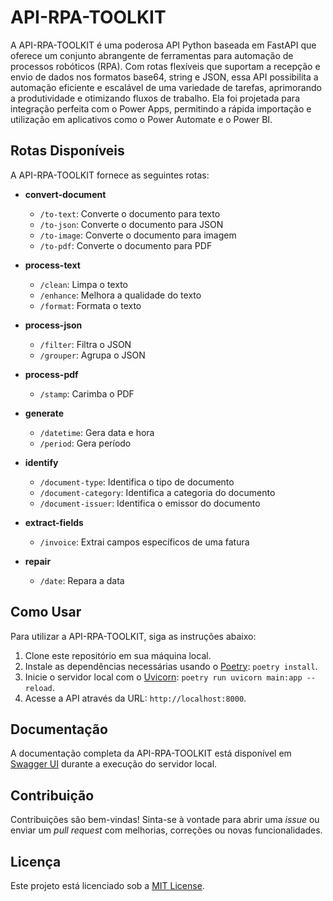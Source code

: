 # API-RPA-TOOLKIT

A API-RPA-TOOLKIT é uma poderosa API Python baseada em FastAPI que oferece um conjunto abrangente de ferramentas para automação de processos robóticos (RPA). Com rotas flexíveis que suportam a recepção e envio de dados nos formatos base64, string e JSON, essa API possibilita a automação eficiente e escalável de uma variedade de tarefas, aprimorando a produtividade e otimizando fluxos de trabalho. Ela foi projetada para integração perfeita com o Power Apps, permitindo a rápida importação e utilização em aplicativos como o Power Automate e o Power BI.

## Rotas Disponíveis

A API-RPA-TOOLKIT fornece as seguintes rotas:

- **convert-document**
  - `/to-text`: Converte o documento para texto
  - `/to-json`: Converte o documento para JSON
  - `/to-image`: Converte o documento para imagem
  - `/to-pdf`: Converte o documento para PDF

- **process-text**
  - `/clean`: Limpa o texto
  - `/enhance`: Melhora a qualidade do texto
  - `/format`: Formata o texto

- **process-json**
  - `/filter`: Filtra o JSON
  - `/grouper`: Agrupa o JSON

- **process-pdf**
  - `/stamp`: Carimba o PDF

- **generate**
  - `/datetime`: Gera data e hora
  - `/period`: Gera período

- **identify**
  - `/document-type`: Identifica o tipo de documento
  - `/document-category`: Identifica a categoria do documento
  - `/document-issuer`: Identifica o emissor do documento

- **extract-fields**
  - `/invoice`: Extrai campos específicos de uma fatura

- **repair**
  - `/date`: Repara a data

## Como Usar

Para utilizar a API-RPA-TOOLKIT, siga as instruções abaixo:

1. Clone este repositório em sua máquina local.
2. Instale as dependências necessárias usando o [Poetry](https://python-poetry.org/): `poetry install`.
3. Inicie o servidor local com o [Uvicorn](https://www.uvicorn.org/): `poetry run uvicorn main:app --reload`.
4. Acesse a API através da URL: `http://localhost:8000`.

## Documentação

A documentação completa da API-RPA-TOOLKIT está disponível em [Swagger UI](http://localhost:8000/docs) durante a execução do servidor local.

## Contribuição

Contribuições são bem-vindas! Sinta-se à vontade para abrir uma *issue* ou enviar um *pull request* com melhorias, correções ou novas funcionalidades.

## Licença

Este projeto está licenciado sob a [MIT License](LICENSE).

